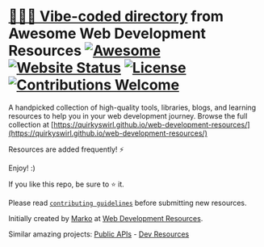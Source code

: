 # [👨🏽‍💻 Vibe-coded directory](https://quirkyswirl.github.io/web-development-resources/) from Awesome Web Development Resources [![Awesome][awesome-badge]](https://awesome.re) [![Website Status](https://img.shields.io/website?url=https%3A%2F%2Fquirkyswirl.github.io%2Fweb-development-resources%2F&style=flat-square&label=website)](https://quirkyswirl.github.io/web-development-resources/) [![License](https://img.shields.io/github/license/quirkyswirl/web-development-resources?style=flat-square)](LICENSE) [![Contributions Welcome](https://img.shields.io/badge/contributions-welcome-brightgreen.svg?style=flat-square)](CONTRIBUTING.md)


A handpicked collection of high-quality tools, libraries, blogs, and learning resources to help you in your web development journey. Browse the full collection at [https://quirkyswirl.github.io/web-development-resources/](https://quirkyswirl.github.io/web-development-resources/)

Resources are added frequently! ⚡

Enjoy! :)

If you like this repo, be sure to ⭐ it.

Please read [`contributing guidelines`](./CONTRIBUTING.md) before submitting new resources.

Initially created by [Marko](https://markodenic.com) at [Web Development Resources](https://markodenic.com/free-web-development-resources/).


Similar amazing projects: [Public APIs](https://publicapis.dev) - [Dev Resources](https://devresourc.es)

[awesome-badge]: https://cdn.rawgit.com/sindresorhus/awesome/d7305f38d29fed78fa85652e3a63e154dd8e8829/media/badge.svg
